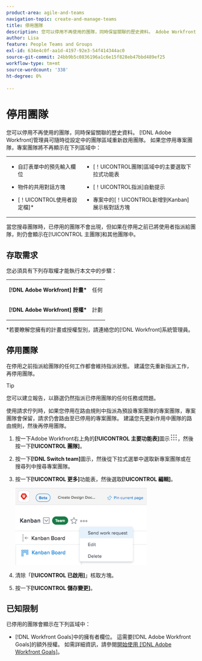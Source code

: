 ```yaml
---
product-area: agile-and-teams
navigation-topic: create-and-manage-teams
title: 停用團隊
description: 您可以停用不再使用的團隊，同時保留關聯的歷史資料。 Adobe Workfront管理員可隨時從設定中的團隊區域重新啟用團隊。
author: Lisa
feature: People Teams and Groups
exl-id: 634e4c0f-aa1d-4197-92e3-54f414344ac0
source-git-commit: 24bb9b5c0836196a1c6e15f828eb47bbd489ef25
workflow-type: tm+mt
source-wordcount: '338'
ht-degree: 0%

---
```


# 停用團隊

您可以停用不再使用的團隊，同時保留關聯的歷史資料。 [!DNL Adobe Workfront]管理員可隨時從設定中的團隊區域重新啟用團隊。 如果您停用專案團隊，專案團隊將不再顯示在下列區域中：

<table style="table-layout:auto"> 
 <col> 
 <col> 
 <tbody> 
  <tr> 
   <td> 
    <ul> 
     <li> <p>自訂表單中的預先輸入欄位</p> </li> 
    </ul> 
    <ul> 
     <li> <p>物件的共用對話方塊</p> </li> 
     <li> <p>[！UICONTROL使用者設定檔]*</p> </li> 
    </ul> </td> 
   <td> 
    <ul> 
     <li> <p>[！UICONTROL團隊]區域中的主要選取下拉式功能表</p> </li> 
     <li> <p>[！UICONTROL指派]自動提示</p> </li> 
     <li> <p>專案中的[！UICONTROL新增到Kanban]展示板對話方塊</p> </li> 
    </ul> </td> 
  </tr> 
 </tbody> 
</table>

當您搜尋團隊時，已停用的團隊不會出現，但如果在停用之前已將使用者指派給團隊，則仍會顯示在[!UICONTROL 主團隊]和其他團隊中。

## 存取需求

您必須具有下列存取權才能執行本文中的步驟：

<table style="table-layout:auto"> 
 <col> 
 <col> 
 <tbody> 
  <tr> 
   <td role="rowheader"><strong>[!DNL Adobe Workfront] 計畫*</strong></td> 
   <td> <p>任何</p> </td> 
  </tr> 
  <tr> 
   <td role="rowheader"><strong>[!DNL Adobe Workfront] 授權*</strong></td> 
   <td> <p>計劃</p> </td> 
  </tr> 
 </tbody> 
</table>

&#42;若要瞭解您擁有的計畫或授權型別，請連絡您的[!DNL Workfront]系統管理員。

## 停用團隊

在停用之前指派給團隊的任何工作都會維持指派狀態。 建議您先重新指派工作，再停用團隊。

>[!TIP]
>
>您可以建立報告，以篩選仍然指派已停用團隊的任何任務或問題。

使用請求佇列時，如果您停用在路由規則中指派為預設專案團隊的專案團隊，專案團隊會保留，請求仍會路由至已停用的專案團隊。 建議您先更新作用中團隊的路由規則，然後再停用團隊。

1. 按一下Adobe Workfront右上角的&#x200B;**[!UICONTROL 主要功能表]**&#x200B;圖示![](assets/main-menu-icon.png)，然後按一下&#x200B;**[!UICONTROL 團隊]**。
1. 按一下&#x200B;**[!DNL Switch team]**&#x200B;圖示，然後從下拉式選單中選取新專案團隊或在搜尋列中搜尋專案團隊。
1. 按一下&#x200B;**[!UICONTROL 更多]**&#x200B;功能表，然後選取&#x200B;**[!UICONTROL 編輯]**。

   ![](assets/edit-team-settings-350x205.png)

1. 清除「**[!UICONTROL 已啟用]**」核取方塊。
1. 按一下&#x200B;**[!UICONTROL 儲存變更]**。

## 已知限制

已停用的團隊會顯示在下列區域中：

* [!DNL Workfront Goals]中的擁有者欄位。 這需要[!DNL Adobe Workfront Goals]的額外授權。 如需詳細資訊，請參閱[開始使用 [!DNL Adobe Workfront Goals]](../../workfront-goals/goal-management/getting-started-with-wf-goals.md)。
